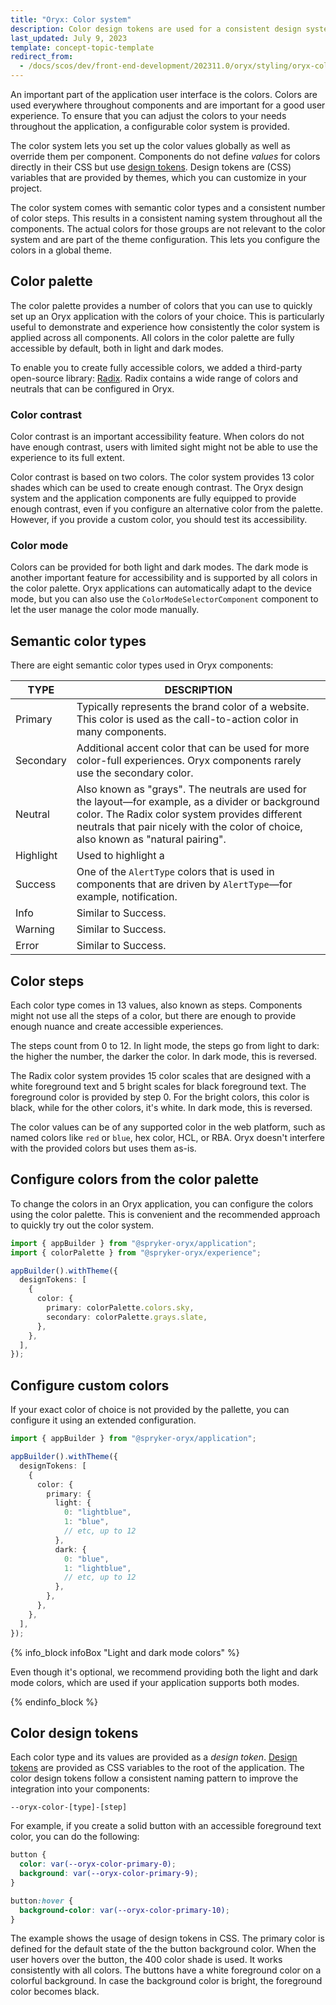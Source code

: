 ```yaml
---
title: "Oryx: Color system"
description: Color design tokens are used for a consistent design system throughout the components in Oryx applications
last_updated: July 9, 2023
template: concept-topic-template
redirect_from:
  - /docs/scos/dev/front-end-development/202311.0/oryx/styling/oryx-color-system.html
---
```





An important part of the application user interface is the colors. Colors are used everywhere throughout components and are important for a good user experience. To ensure that you can adjust the colors to your needs throughout the application, a configurable color system is provided.

The color system lets you set up the color values globally as well as override them per component. Components do not define _values_ for colors directly in their CSS but use [design tokens](/docs/oryx/building-applications/styling/oryx-design-tokens.html). Design tokens are (CSS) variables that are provided by themes, which you can customize in your project.

The color system comes with semantic color types and a consistent number of color steps. This results in a consistent naming system throughout all the components. The actual colors for those groups are not relevant to the color system and are part of the theme configuration. This lets you configure the colors in a global theme.

## Color palette

The color palette provides a number of colors that you can use to quickly set up an Oryx application with the colors of your choice. This is particularly useful to demonstrate and experience how consistently the color system is applied across all components. All colors in the color palette are fully accessible by default, both in light and dark modes.

To enable you to create fully accessible colors, we added a third-party open-source library: [Radix](https://www.radix-ui.com/docs/colors/palette-composition/scales). Radix contains a wide range of colors and neutrals that can be configured in Oryx.

### Color contrast

Color contrast is an important accessibility feature. When colors do not have enough contrast, users with limited sight might not be able to use the experience to its full extent.

Color contrast is based on two colors. The color system provides 13 color shades which can be used to create enough contrast. The Oryx design system and the application components are fully equipped to provide enough contrast, even if you configure an alternative color from the palette. However, if you provide a custom color, you should test its accessibility.

### Color mode

Colors can be provided for both light and dark modes. The dark mode is another important feature for accessibility and is supported by all colors in the color palette. Oryx applications can automatically adapt to the device mode, but you can also use the `ColorModeSelectorComponent` component to let the user manage the color mode manually.

## Semantic color types

There are eight semantic color types used in Oryx components:

| TYPE      | DESCRIPTION                        |
| --------- | ------------------ |
| Primary   | Typically represents the brand color of a website. This color is used as the call-to-action color in many components.                     |
| Secondary | Additional accent color that can be used for more color-full experiences. Oryx components rarely use the secondary color.                                 |
| Neutral   | Also known as "grays". The neutrals are used for the layout—for example, as a divider or background color. The Radix color system provides different neutrals that pair nicely with the color of choice, also known as "natural pairing". |
| Highlight | Used to highlight a    |
| Success   | One of the `AlertType` colors that is used in components that are driven by `AlertType`—for example, notification.                              |
| Info      | Similar to Success.                                             |
| Warning   | Similar to Success.                                               |
| Error     | Similar to Success.                                             |

## Color steps

Each color type comes in 13 values, also known as steps. Components might not use all the steps of a color, but there are enough to provide enough nuance and create accessible experiences.

The steps count from 0 to 12. In light mode, the steps go from light to dark: the higher the number, the darker the color. In dark mode, this is reversed.

The Radix color system provides 15 color scales that are designed with a white foreground text and 5 bright scales for black foreground text. The foreground color is provided by step 0. For the bright colors, this color is black, while for the other colors, it's white. In dark mode, this is reversed.

The color values can be of any supported color in the web platform, such as named colors like `red` or `blue`, hex color, HCL, or RBA. Oryx doesn't interfere with the provided colors but uses them as-is.

## Configure colors from the color palette

To change the colors in an Oryx application, you can configure the colors using the color palette. This is convenient and the recommended approach to quickly try out the color system.

```ts
import { appBuilder } from "@spryker-oryx/application";
import { colorPalette } from "@spryker-oryx/experience";

appBuilder().withTheme({
  designTokens: [
    {
      color: {
        primary: colorPalette.colors.sky,
        secondary: colorPalette.grays.slate,
      },
    },
  ],
});
```

## Configure custom colors

If your exact color of choice is not provided by the pallette, you can configure it using an extended configuration.

```ts
import { appBuilder } from "@spryker-oryx/application";

appBuilder().withTheme({
  designTokens: [
    {
      color: {
        primary: {
          light: {
            0: "lightblue",
            1: "blue",
            // etc, up to 12
          },
          dark: {
            0: "blue",
            1: "lightblue",
            // etc, up to 12
          },
        },
      },
    },
  ],
});
```

{% info_block infoBox "Light and dark mode colors" %}

Even though it's optional, we recommend providing both the light and dark mode colors, which are used if your application supports both modes.

{% endinfo_block %}

## Color design tokens


Each color type and its values are provided as a _design token_. [Design tokens](/docs/oryx/building-applications/styling/oryx-design-tokens.html) are provided as CSS variables to the root of the application. The color design tokens follow a consistent naming pattern to improve the integration into your components:


`--oryx-color-[type]-[step]`

For example, if you create a solid button with an accessible foreground text color, you can do the following:

```css
button {
  color: var(--oryx-color-primary-0);
  background: var(--oryx-color-primary-9);
}

button:hover {
  background-color: var(--oryx-color-primary-10);
}
```

The example shows the usage of design tokens in CSS. The primary color is defined for the default state of the the button background color. When the user hovers over the button, the 400 color shade is used. It works consistently with all colors. The buttons have a white foreground color on a colorful background. In case the background color is bright, the foreground color becomes black.
